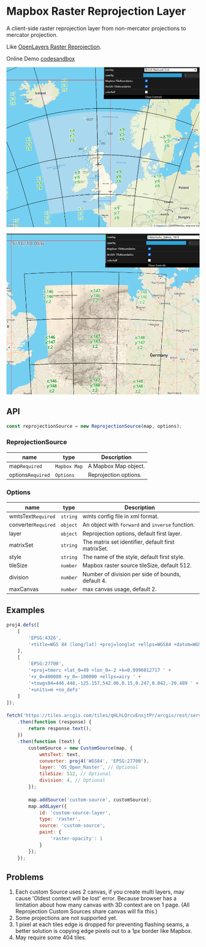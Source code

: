 # Mapbox Raster Reprojection Layer

A client-side raster reprojection layer from non-mercator projections to mercator projection.

Like [OpenLayers Raster Reprojection](https://openlayers.org/en/latest/examples/reprojection.html).

Online Demo [codesandbox](https://codesandbox.io/p/github/BranZhang/Mapbox-Raster-Reprojection-Layer/master?file=%2Fsrc%2Findex.js)

![](images/demo1.png)

![](images/demo2.png)

## API

```javascript
const reprojectionSource = new ReprojectionSource(map, options);
```

### ReprojectionSource

| name              | type         | Description           |
|-------------------|--------------|-----------------------|
| map`Required`     | `Mapbox Map` | A Mapbox Map object.  |
| options`Required` | `Options`    | Reprojection options. |

### Options

| name                | type      | Description                                         |
|---------------------|-----------|-----------------------------------------------------|
| wmtsText`Required`  | `string`  | wmts config file in xml format.                     |
| converter`Required` | `object`  | An object with `forward` and `inverse` function.    |
| layer               | `object`  | Reprojection options, default first layer.          |
| matrixSet           | `string`  | The matrix set identifier, default first matrixSet. |
| style               | `string`  | The name of the style, default first style.         |
| tileSize            | `number`  | Mapbox raster source tileSize, default 512.         |
| division            | `number`  | Number of division per side of bounds, default 4.   |
| maxCanvas           | `number`  | max canvas usage, default 2.                        |

## Examples

```javascript
proj4.defs([
    [
        'EPSG:4326',
        '+title=WGS 84 (long/lat) +proj=longlat +ellps=WGS84 +datum=WGS84 +units=degrees'
    ],
    [
        'EPSG:27700',
        '+proj=tmerc +lat_0=49 +lon_0=-2 +k=0.9996012717 ' +
        '+x_0=400000 +y_0=-100000 +ellps=airy ' +
        '+towgs84=446.448,-125.157,542.06,0.15,0.247,0.842,-20.489 ' +
        '+units=m +no_defs'
    ]
]);

fetch('https://tiles.arcgis.com/tiles/qHLhLQrcvEnxjtPr/arcgis/rest/services/OS_Open_Raster/MapServer/WMTS')
    .then(function (response) {
        return response.text();
    })
    .then(function (text) {
        customSource = new CustomSource(map, {
            wmtsText: text,
            converter: proj4('WGS84', 'EPSG:27700'),
            layer: 'OS_Open_Raster', // Optional
            tileSize: 512, // Optional
            division: 4, // Optional
        });

        map.addSource('custom-source', customSource);
        map.addLayer({
            id: 'custom-source-layer',
            type: 'raster',
            source: 'custom-source',
            paint: {
                'raster-opacity': 1
            }
        });
    });
```

## Problems

1. Each custom Source uses 2 canvas, if you create multi layers, may cause 'Oldest context will be lost' error. Because browser has a limitation about how many canvas with 3D context are on 1 page. (All Reprojection Custom Sources share canvas will fix this.)
2. Some projections are not supported yet.
3. 1 pixel at each tiles edge is dropped for preventing flashing seams, a better solution is copying edge pixels out to a 1px border like Mapbox.
4. May require some 404 tiles.